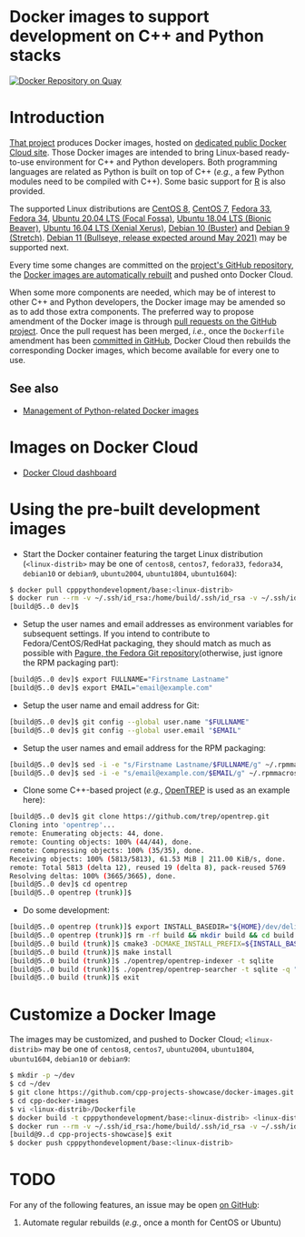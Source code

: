 Docker images to support development on C++ and Python stacks
=============================================================

[![Docker Repository on Quay](https://quay.io/repository/cpppythondevelopment/base/status "Docker Repository on Quay")](https://quay.io/repository/cpppythondevelopment/base)

# Introduction
[That project](https://github.com/cpp-projects-showcase/docker-images)
produces Docker images, hosted on
[dedicated public Docker Cloud site](https://cloud.docker.com/u/cpppythondevelopment/repository/docker/cpppythondevelopment/base).
Those Docker images are intended to bring Linux-based ready-to-use environment
for C++ and Python developers. Both programming languages are related
as Python is built on top of C++ (_e.g._, a few Python modules need
to be compiled with C++).
Some basic support for [R](http://r-project.org) is also provided.

The supported Linux distributions are
[CentOS 8](https://wiki.centos.org/Manuals/ReleaseNotes/CentOS8.2004),
[CentOS 7](https://wiki.centos.org/Manuals/ReleaseNotes/CentOS7),
[Fedora 33](https://docs.fedoraproject.org/en-US/fedora/f33/release-notes/index.html),
[Fedora 34](https://docs.fedoraproject.org/en-US/fedora/f34/release-notes/index.html),
[Ubuntu 20.04 LTS (Focal Fossa)](http://releases.ubuntu.com/20.04/),
[Ubuntu 18.04 LTS (Bionic Beaver)](http://releases.ubuntu.com/18.04/),
[Ubuntu 16.04 LTS (Xenial Xerus)](http://releases.ubuntu.com/16.04/),
[Debian 10 (Buster)](https://www.debian.org/releases/buster/)
and [Debian 9 (Stretch)](https://www.debian.org/releases/stretch/).
[Debian 11 (Bullseye, release expected around May 2021)](https://www.debian.org/releases)
may be supported next.

Every time some changes are committed on the
[project's GitHub repository](https://github.com/cpp-projects-showcase/docker-images),
the
[Docker images are automatically rebuilt](https://cloud.docker.com/u/cpppythondevelopment/repository/docker/cpppythondevelopment/base/timeline)
and pushed onto Docker Cloud.

When some more components are needed, which may be of interest to other
C++ and Python developers, the Docker image may be amended so as to add
those extra components.
The preferred way to propose amendment of the Docker image is through
[pull requests on the GitHub project](https://github.com/cpp-projects-showcase/docker-images/pulls).
Once the pull request has been merged, _i.e._, once the `Dockerfile` amendment
has been
[committed in GitHub](https://github.com/cpp-projects-showcase/docker-images/commits/master),
Docker Cloud then rebuilds the corresponding Docker images, which become
available for every one to use.

## See also
* [Management of Python-related Docker images](https://github.com/python-helpers/docker-image-management)

# Images on Docker Cloud
* [Docker Cloud dashboard](https://cloud.docker.com/u/cpppythondevelopment/repository/docker/cpppythondevelopment/base)

# Using the pre-built development images
* Start the Docker container featuring the target Linux distribution
  (`<linux-distrib>` may be one of `centos8`, `centos7`,
  `fedora33`, `fedora34`, `debian10` or `debian9`,
  `ubuntu2004`, `ubuntu1804`, `ubuntu1604`):
```bash
$ docker pull cpppythondevelopment/base:<linux-distrib>
$ docker run --rm -v ~/.ssh/id_rsa:/home/build/.ssh/id_rsa -v ~/.ssh/id_rsa.pub:/home/build/.ssh/id_rsa.pub -it cpppythondevelopment/base:<linux-distrib>
[build@5..0 dev]$ 
```

* Setup the user names and email addresses as environment variables for
  subsequent settings. If you intend to contribute to Fedora/CentOS/RedHat
  packaging, they should match as much as possible with
  [Pagure, the Fedora Git repository](https://src.fedoraproject.org/settings#nav-email-tab)(otherwise, just ignore the RPM packaging part):
```bash
[build@5..0 dev]$ export FULLNAME="Firstname Lastname"
[build@5..0 dev]$ export EMAIL="email@example.com"
```

* Setup the user name and email address for Git:
```bash
[build@5..0 dev]$ git config --global user.name "$FULLNAME"
[build@5..0 dev]$ git config --global user.email "$EMAIL"
```

* Setup the user names and email address for the RPM packaging:
```bash
[build@5..0 dev]$ sed -i -e "s/Firstname Lastname/$FULLNAME/g" ~/.rpmmacros
[build@5..0 dev]$ sed -i -e "s/email@example.com/$EMAIL/g" ~/.rpmmacros
```

* Clone some C++-based project (_e.g._,
  [OpenTREP](http://github.com/trep/opentrep) is used as an example here):
```bash
[build@5..0 dev]$ git clone https://github.com/trep/opentrep.git
Cloning into 'opentrep'...
remote: Enumerating objects: 44, done.
remote: Counting objects: 100% (44/44), done.
remote: Compressing objects: 100% (35/35), done.
Receiving objects: 100% (5813/5813), 61.53 MiB | 211.00 KiB/s, done.
remote: Total 5813 (delta 12), reused 19 (delta 8), pack-reused 5769
Resolving deltas: 100% (3665/3665), done.
[build@5..0 dev]$ cd opentrep
[build@5..0 opentrep (trunk)]$ 
```

* Do some development:
```bash
[build@5..0 opentrep (trunk)]$ export INSTALL_BASEDIR="${HOME}/dev/deliveries" && if [ -d /usr/lib64 ]; then LIBSUFFIX=64; fi && export LIBSUFFIX_4_CMAKE="-DLIB_SUFFIX=${LIBSUFFIX}"
[build@5..0 opentrep (trunk)]$ rm -rf build && mkdir build && cd build
[build@5..0 build (trunk)]$ cmake3 -DCMAKE_INSTALL_PREFIX=${INSTALL_BASEDIR}/opentrep-latest  -DCMAKE_BUILD_TYPE:STRING=Debug -DINSTALL_DOC:BOOL=OFF -DRUN_GCOV:BOOL=OFF ${LIBSUFFIX_4_CMAKE} ..
[build@5..0 build (trunk)]$ make install
[build@5..0 build (trunk)]$ ./opentrep/opentrep-indexer -t sqlite
[build@5..0 build (trunk)]$ ./opentrep/opentrep-searcher -t sqlite -q "nce sfo"
[build@5..0 build (trunk)]$ exit
```

# Customize a Docker Image
The images may be customized, and pushed to Docker Cloud;
`<linux-distrib>` may be one of `centos8`, `centos7`, `ubuntu2004`,
`ubuntu1804`, `ubuntu1604`, `debian10` or `debian9`:
```bash
$ mkdir -p ~/dev
$ cd ~/dev
$ git clone https://github.com/cpp-projects-showcase/docker-images.git cpp-docker-images
$ cd cpp-docker-images
$ vi <linux-distrib>/Dockerfile
$ docker build -t cpppythondevelopment/base:<linux-distrib> <linux-distrib>/
$ docker run --rm -v ~/.ssh/id_rsa:/home/build/.ssh/id_rsa -v ~/.ssh/id_rsa.pub:/home/build/.ssh/id_rsa.pub -it cpppythondevelopment/base:<linux-distrib>
[build@9..d cpp-projects-showcase]$ exit
$ docker push cpppythondevelopment/base:<linux-distrib>
```

# TODO
For any of the following features, an issue may be open
[on GitHub](https://github.com/cpp-projects-showcase/docker-images/issues):
1. Automate regular rebuilds (_e.g._, once a month for CentOS or Ubuntu)


